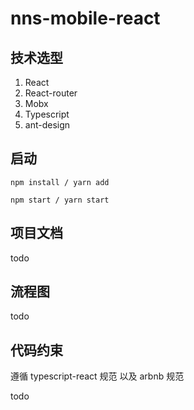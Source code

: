 # nns-mobile-react

## 技术选型
1. React
2. React-router
3. Mobx
4. Typescript
5. ant-design

## 启动

```shell
npm install / yarn add
```

```shell
npm start / yarn start
```

## 项目文档

todo

## 流程图

todo

## 代码约束

遵循 typescript-react 规范 以及 arbnb 规范

todo
